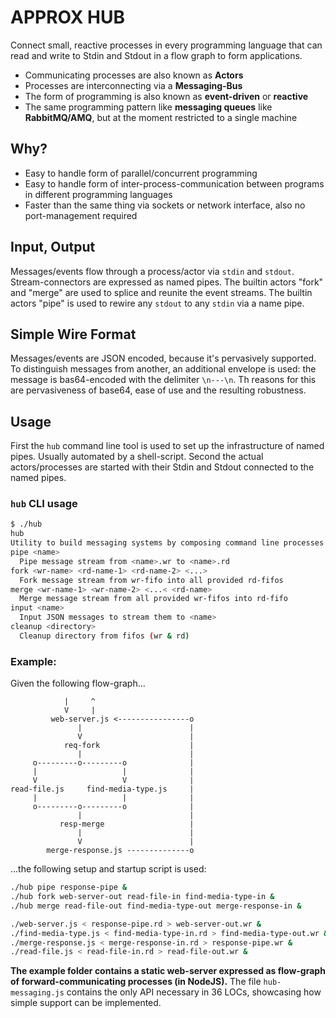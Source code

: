 # APPROX HUB

Connect small, reactive processes in every programming language that can read and write to Stdin and Stdout in a flow graph to form applications.

- Communicating processes are also known as **Actors**
- Processes are interconnecting via a **Messaging-Bus**
- The form of programming is also known as **event-driven** or **reactive**
- The same programming pattern like **messaging queues** like **RabbitMQ/AMQ**, but at the moment restricted to a single machine

## Why?

- Easy to handle form of parallel/concurrent programming
- Easy to handle form of inter-process-communication between programs in different programming languages
- Faster than the same thing via sockets or network interface, also no port-management required

## Input, Output

Messages/events flow through a process/actor via `stdin` and `stdout`. Stream-connectors are expressed as named pipes. The builtin actors "fork" and "merge" are used to splice and reunite the event streams. The builtin actors "pipe" is used to rewire any `stdout` to any `stdin` via a name pipe.

## Simple Wire Format

Messages/events are JSON encoded, because it's pervasively supported. To distinguish messages from another, an additional envelope is used: the message is bas64-encoded with the delimiter `\n---\n`. Th reasons for this are pervasiveness of base64, ease of use and the resulting robustness.

## Usage

First the `hub` command line tool is used to set up the infrastructure of named pipes. Usually automated by a shell-script. Second the actual actors/processes are started with their Stdin and Stdout connected to the named pipes.

### `hub` CLI usage

```bash
$ ./hub
hub
Utility to build messaging systems by composing command line processes
pipe <name>
  Pipe message stream from <name>.wr to <name>.rd
fork <wr-name> <rd-name-1> <rd-name-2> <...>
  Fork message stream from wr-fifo into all provided rd-fifos
merge <wr-name-1> <wr-name-2> <...< <rd-name>
  Merge message stream from all provided wr-fifos into rd-fifo
input <name>
  Input JSON messages to stream them to <name>
cleanup <directory>
  Cleanup directory from fifos (wr & rd)
```

### Example:

Given the following flow-graph...

```ascii
            |     ^
            V     |
         web-server.js <----------------o
               |                        |
               V                        |
            req-fork                    |
               |                        |
     o---------o---------o              |
     |                   |              |
     V                   V              |
read-file.js     find-media-type.js     |
     |                   |              |
     o---------o---------o              |
               |                        |
           resp-merge                   |
               |                        |
               V                        |
        merge-response.js --------------o
```

...the following setup and startup script is used:

```bash
./hub pipe response-pipe &
./hub fork web-server-out read-file-in find-media-type-in &
./hub merge read-file-out find-media-type-out merge-response-in &

./web-server.js < response-pipe.rd > web-server-out.wr &
./find-media-type.js < find-media-type-in.rd > find-media-type-out.wr &
./merge-response.js < merge-response-in.rd > response-pipe.wr &
./read-file.js < read-file-in.rd > read-file-out.wr &
```

**The example folder contains a static web-server expressed as flow-graph of forward-communicating processes (in NodeJS).** The file `hub-messaging.js` contains the only API necessary in 36 LOCs, showcasing how simple support can be implemented.